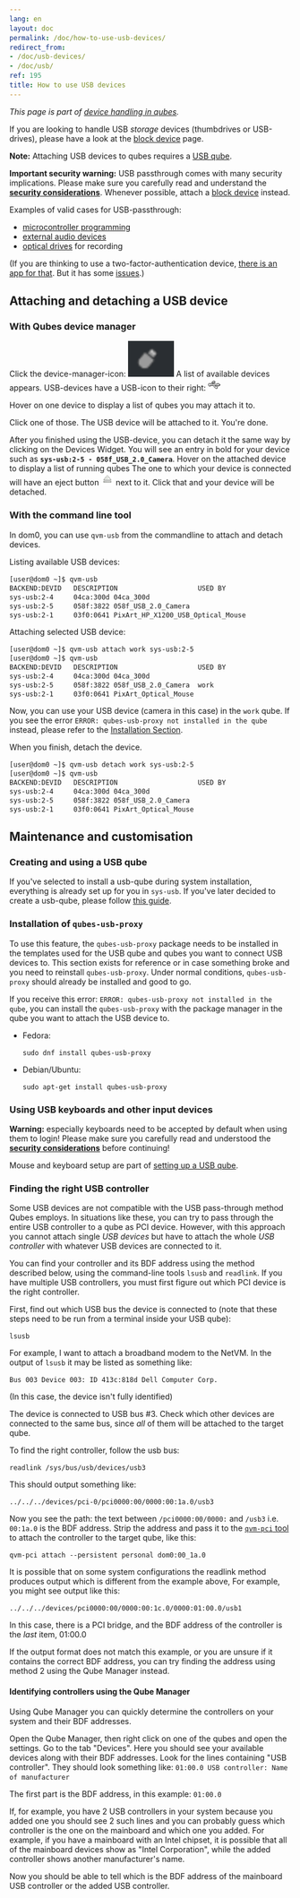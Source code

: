 ```yaml
---
lang: en
layout: doc
permalink: /doc/how-to-use-usb-devices/
redirect_from:
- /doc/usb-devices/
- /doc/usb/
ref: 195
title: How to use USB devices
---
```


*This page is part of [device handling in qubes](/doc/how-to-use-devices/).*

If you are looking to handle USB *storage* devices (thumbdrives or USB-drives), please have a look at the [block device](/doc/how-to-use-block-storage-devices/) page.

**Note:** Attaching USB devices to qubes requires a [USB qube](/doc/usb-qubes/).

**Important security warning:** USB passthrough comes with many security implications.
Please make sure you carefully read and understand the **[security considerations](/doc/device-handling-security/#usb-security)**.
Whenever possible, attach a [block device](/doc/how-to-use-block-storage-devices/) instead.

Examples of valid cases for USB-passthrough:

- [microcontroller programming](https://www.arduino.cc/en/Main/Howto)
- [external audio devices](/doc/external-audio/)
- [optical drives](/doc/recording-optical-discs/) for recording

(If you are thinking to use a two-factor-authentication device, [there is an app for that](/doc/u2f-proxy/).
But it has some [issues](https://github.com/QubesOS/qubes-issues/issues/4661).)

## Attaching and detaching a USB device

### With Qubes device manager

Click the device-manager-icon: ![device manager icon](/attachment/doc/media-removable.png)
A list of available devices appears.
USB-devices have a USB-icon to their right: ![usb icon](/attachment/doc/generic-usb.png)

Hover on one device to display a list of qubes you may attach it to.

Click one of those.
The USB device will be attached to it.
You're done.

After you finished using the USB-device, you can detach it the same way by clicking on the Devices Widget.
You will see an entry in bold for your device such as **`sys-usb:2-5 - 058f_USB_2.0_Camera`**.
Hover on the attached device to display a list of running qubes
The one to which your device is connected will have an eject button ![eject icon](/attachment/doc/media-eject.png) next to it.
Click that and your device will be detached.

### With the command line tool

In dom0, you can use `qvm-usb` from the commandline to attach and detach devices.

Listing available USB devices:

```shell_session
[user@dom0 ~]$ qvm-usb
BACKEND:DEVID   DESCRIPTION                    USED BY
sys-usb:2-4     04ca:300d 04ca_300d
sys-usb:2-5     058f:3822 058f_USB_2.0_Camera
sys-usb:2-1     03f0:0641 PixArt_HP_X1200_USB_Optical_Mouse
```

Attaching selected USB device:

```shell_session
[user@dom0 ~]$ qvm-usb attach work sys-usb:2-5
[user@dom0 ~]$ qvm-usb
BACKEND:DEVID   DESCRIPTION                    USED BY
sys-usb:2-4     04ca:300d 04ca_300d
sys-usb:2-5     058f:3822 058f_USB_2.0_Camera  work
sys-usb:2-1     03f0:0641 PixArt_Optical_Mouse
```

Now, you can use your USB device (camera in this case) in the `work` qube.
If you see the error `ERROR: qubes-usb-proxy not installed in the qube` instead, please refer to the [Installation Section](#installation-of-qubes-usb-proxy).

When you finish, detach the device.

```shell_session
[user@dom0 ~]$ qvm-usb detach work sys-usb:2-5
[user@dom0 ~]$ qvm-usb
BACKEND:DEVID   DESCRIPTION                    USED BY
sys-usb:2-4     04ca:300d 04ca_300d
sys-usb:2-5     058f:3822 058f_USB_2.0_Camera
sys-usb:2-1     03f0:0641 PixArt_Optical_Mouse
```

## Maintenance and customisation

### Creating and using a USB qube

If you've selected to install a usb-qube during system installation, everything is already set up for you in `sys-usb`.
If you've later decided to create a usb-qube, please follow [this guide](/doc/usb-qubes/).

### Installation of `qubes-usb-proxy`

To use this feature, the `qubes-usb-proxy` package needs to be installed in the templates used for the USB qube and qubes you want to connect USB devices to.
This section exists for reference or in case something broke and you need to reinstall `qubes-usb-proxy`.
Under normal conditions, `qubes-usb-proxy` should already be installed and good to go.

If you receive this error: `ERROR: qubes-usb-proxy not installed in the qube`, you can install the `qubes-usb-proxy` with the package manager in the qube you want to attach the USB device to.

- Fedora: 
  ```
  sudo dnf install qubes-usb-proxy
  ```
- Debian/Ubuntu: 
  ```
  sudo apt-get install qubes-usb-proxy
  ```

### Using USB keyboards and other input devices

**Warning:** especially keyboards need to be accepted by default when using them to login! Please make sure you carefully read and understood the **[security considerations](/doc/device-handling-security/#usb-security)** before continuing!

Mouse and keyboard setup are part of [setting up a USB qube](/doc/usb-qubes/).

### Finding the right USB controller

Some USB devices are not compatible with the USB pass-through method Qubes employs.
In situations like these, you can try to pass through the entire USB controller to a qube as PCI device.
However, with this approach you cannot attach single *USB devices* but have to attach the whole *USB controller* with whatever USB devices are connected to it.

You can find your controller and its BDF address using the method described below, using the command-line tools `lsusb` and `readlink`.
If you have multiple USB controllers, you must first figure out which PCI device is the right controller.

First, find out which USB bus the device is connected to (note that these steps need to be run from a terminal inside your USB qube):

```
lsusb
```

For example, I want to attach a broadband modem to the NetVM.
In the output of `lsusb` it may be listed as something like:

```
Bus 003 Device 003: ID 413c:818d Dell Computer Corp.
```

(In this case, the device isn't fully identified)

The device is connected to USB bus \#3.
Check which other devices are connected to the same bus, since *all* of them will be attached to the target qube.

To find the right controller, follow the usb bus:

```
readlink /sys/bus/usb/devices/usb3
```

This should output something like:

```
../../../devices/pci-0/pci0000:00/0000:00:1a.0/usb3
```
Now you see the path: the text between `/pci0000:00/0000:` and `/usb3` i.e. `00:1a.0` is the BDF address. Strip the address and pass it to the [`qvm-pci` tool](/doc/how-to-use-pci-devices/) to attach the controller to the target qube, like this:
```
qvm-pci attach --persistent personal dom0:00_1a.0
```

It is possible that on some system configurations the readlink method produces output which is different from the example above,
For example, you might see output like this:
```
../../../devices/pci0000:00/0000:00:1c.0/0000:01:00.0/usb1
```
In this case, there is a PCI bridge, and the BDF address of the controller is the *last* item, 01:00.0

If the output format does not match this example, or you are unsure if it contains the correct BDF address, you can try finding the address using method 2 using the Qube Manager instead.

#### Identifying controllers using the Qube Manager
Using Qube Manager you can quickly determine the controllers on your system and their BDF addresses.

Open the Qube Manager, then right click on one of the qubes and open the settings. Go to the tab "Devices".
Here you should see your available devices along with their BDF addresses. Look for the lines containing "USB controller".
They should look something like: `01:00.0 USB controller: Name of manufacturer`

The first part is the BDF address, in this example: `01:00.0`

If, for example, you have 2 USB controllers in your system because you added one you should see 2 such lines and you can probably guess which controller is the one on the mainboard and which one you added. For example, if you have a mainboard with an Intel chipset, it is possible that all of the mainboard devices show as "Intel Corporation", while the added controller shows another manufacturer's name.

Now you should be able to tell which is the BDF address of the mainboard USB controller or the added USB controller.
